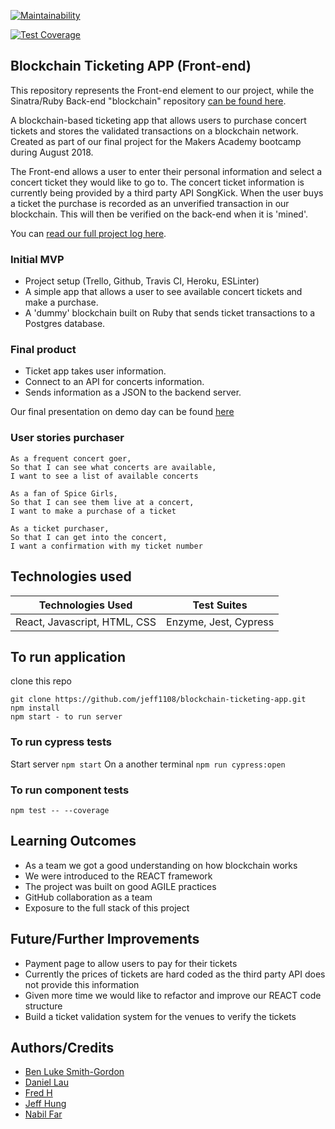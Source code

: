[![Maintainability](https://api.codeclimate.com/v1/badges/7300d25065b0d59b7a84/maintainability)](https://codeclimate.com/github/jeff1108/blockchain-ticketing-app/maintainability)

[![Test Coverage](https://api.codeclimate.com/v1/badges/7300d25065b0d59b7a84/test_coverage)](https://codeclimate.com/github/jeff1108/blockchain-ticketing-app/test_coverage)

## Blockchain Ticketing APP (Front-end)

This repository represents the Front-end element to our project, while the Sinatra/Ruby Back-end "blockchain" repository [can be found here](https://github.com/bilfar/blockchain-backend-ruby).

A blockchain-based ticketing app that allows users to purchase concert tickets and stores the validated transactions on a blockchain network. Created as part of our final project for the Makers Academy bootcamp during August 2018.

The Front-end allows a user to enter their personal information and select a concert ticket they would like to go to. The concert ticket information is currently being provided by a third party API SongKick. When the user buys a ticket the purchase is recorded as an unverified transaction in our blockchain. This will then be verified on the back-end when it is 'mined'.

You can [read our full project log here](https://hackmd.io/FugFiGBnQ0ivaJpLaANYhQ).

### Initial MVP
* Project setup (Trello, Github, Travis CI, Heroku, ESLinter)
* A simple app that allows a user to see available concert tickets and make a purchase.
* A 'dummy' blockchain built on Ruby that sends ticket transactions to a Postgres database.

### Final product
* Ticket app takes user information.
* Connect to an API for concerts information.
* Sends information as a JSON to the backend server.

Our final presentation on demo day can be found [here](https://docs.google.com/presentation/d/1PURB5G91A0dgU6mC7LHiLa4csqasrkKCU3yKW35Q27c/edit#slide=id.g4007ffac23_0_46)

### User stories purchaser
```
As a frequent concert goer,
So that I can see what concerts are available,
I want to see a list of available concerts
```
```
As a fan of Spice Girls,
So that I can see them live at a concert,
I want to make a purchase of a ticket
```
```
As a ticket purchaser,
So that I can get into the concert,
I want a confirmation with my ticket number
```

## Technologies used
| Technologies Used | Test Suites |
| ----------------- | ----------- |
|  React, Javascript, HTML, CSS     | Enzyme, Jest, Cypress |


## To run application

clone this repo

```
git clone https://github.com/jeff1108/blockchain-ticketing-app.git
npm install  
npm start - to run server  
```

### To run cypress tests  

Start server `npm start`
On a another terminal `npm run cypress:open`  

### To run component tests

`npm test -- --coverage`

## Learning Outcomes
- As a team we got a good understanding on how blockchain works
- We were introduced to the REACT framework
- The project was built on good AGILE practices
- GitHub collaboration as a team
- Exposure to the full stack of this project

## Future/Further Improvements
- Payment page to allow users to pay for their tickets  
- Currently the prices of tickets are hard coded as the third party API does not provide this information
- Given more time we would like to refactor and improve our REACT code structure
- Build a ticket validation system for the venues to verify the tickets  

## Authors/Credits
* [Ben Luke Smith-Gordon](https://github.com/Ben-893)
* [Daniel Lau](https://github.com/dct-lau17)
* [Fred H](https://github.com/archmagos)
* [Jeff Hung](https://github.com/jeff1108)
* [Nabil Far](https://github.com/bilfar)
